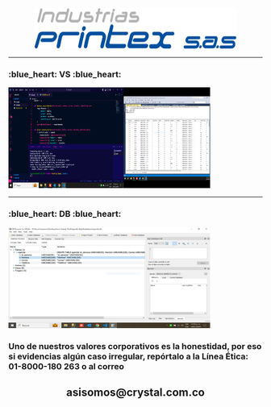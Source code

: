 <div align="center">

</div>
<br>
<br>
<p align="center">
  <a href="" rel="noopener">
 <img width=400px height=80px src="/images/Logo Printex [Convertido].png" alt="Project logo"></a>
</p>

<div align="center">

<!-- [![Status](https://img.shields.io/badge/status-active-success.svg)]()
[![GitHub Issues](https://img.shields.io/github/issues/kylelobo/The-Documentation-Compendium.svg)](https://github.com/kylelobo/The-Documentation-Compendium/issues)
[![GitHub Pull Requests](https://img.shields.io/github/issues-pr/kylelobo/The-Documentation-Compendium.svg)](https://github.com/kylelobo/The-Documentation-Compendium/pulls)
[![License](https://img.shields.io/badge/license-MIT-blue.svg)](/LICENSE) -->

</div>
<hr>

<h3>:blue_heart: VS :blue_heart: </h3>
<img width=400px height=200px src="/images/CapturaVisual.PNG" alt="Projectlogo">
<hr>
<h3>:blue_heart: DB :blue_heart: </h3>
<img width=400px height=200px src="/images/CapturaBasedeDatos.PNG" alt="Projectlogo">
<h3>Uno de nuestros valores corporativos es la honestidad, por eso si evidencias algún caso irregular, repórtalo a la Línea Ética: 01-8000-180 263 o al correo</h3><h2 align="center">asisomos@crystal.com.co</h2>
</a>

